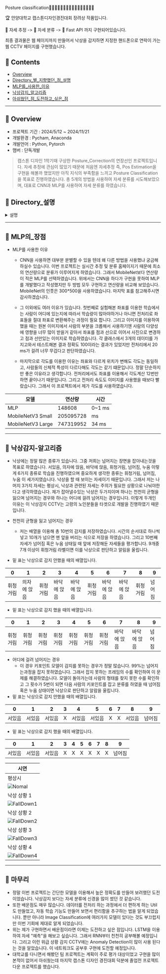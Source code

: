 Posture classification🙎‍♂🙅‍♂🙆‍♂💁‍♂🙋‍♂🙇‍♂🤦‍♂🤷‍♂

🏆 안양대학교 캡스톤디자인경진대회 장려상 작품입니다.

🧬 자세 추정 -> 🧬 자세 분류 -> 📡 Fast API 까지 구현되어있습니다.

최종 결과물은 웹 페이지까지 만들어서 낙상을 감지하면 지정한 핸드폰으로 연락이 가는 웹 CCTV 페이지를 구현했습니다.

## 📂 Contents
  - [Overview](#overview)
  - [Directory_별_지향했던_점_설명](#directory-설명)
  - [MLP를_사용한_이유](#MLP의-장점)
  - [낙상감지_알고리즘](#낙상감지-알고리즘)
  - [아쉬웠던_점_도전하고_싶은_점](#마무리)
    
------------
## 👀 Overview
 - 프로젝트 기간 : 2024/5/12 ~ 2024/11/21
 - 개발환경 : Pycham, Anaconda
 - 개발언어 : Python, Pytorch
 - 맴버 : 단독개발
> 캡스톤 디자인 1학기때 구상한 Posture_Correction의 연장선인 프로젝트입니다. 자세 추정에 관심이 많았기 때문에 처음엔 자세추정 즉, Pos Estimation을 구현을 해볼까 했었지만 아직 지식의 부족함을 느끼고 Posture Classification을 목표로 진행하였습니다. 총 5개의 방법을 사용하여 자세 분류를 시도해보았으며, 대표로 CNN과 MLP를 사용하여 자세 분류를 하였습니다.

## 📂 Directory_설명
<details>
<summary>설명</summary>
<div markdown="1">
  
+ 0.Util
  + CNN, MLP 모델을 학습하기전 데이터들을 전처리할 때 사용하는 프로그램들을 모아두었습니다.
    
+ 01.MLP_With_Coordinates
  + MLP를 사용하여 자세 분류를 한 첫번째 시도입니다.
  + 본 모델은 신체의 좌표들을 인풋으로 받아 학습을 합니다.
  + 인터넷에서 쉽게 찾아볼 수 있는 방법입니다.
    
+ 02.Use_CNN
  + 총 3가지 Image Classification 모델을 사용하여 학습 후 자세 분류를 시도하였습니다.
  + 모델은 MobileNetV3, ResNet50, GoogleNet 으로 선정하였습니다.
  + 논문을 찾아보면 많이 보이는 방법중 하나입니다. 허나 CNN을 사용하면 자세 추정 모델은 안쓰고 그 상황 전체 이미지를 사용하는것 같습니다.

+ 03.2Step_MLP
  + 어깨와 어깨의 길이와 골반과 골반의 길이를 이용하여 가까워지고 멀어지고를 판별하고 몸의 기울기가 0.3 이하 -0.3 이상이면 서있는 상태 아니면 기울어진 상태로 판단하였습니다. <- 이건 인공지능이 아니어서 바로 폐기하였습니다.
  + 이제부터 본격적으로 사용한 몸의 관절 각도를 사용하여 자세를 평가하였습니다.

+ 04.Four_MLP
  + 각도를 이용해 학습을 한 결과 처음에는 80%정도의 정확도가 나왔던걸로 기억합니다. 정확도를 높이기 위해 몇가지 가설을 세워보았습니다. 첫번째 가설로 MLP를 두번쓰면서 첫 MLP는 사람의 몸각도에 따른 클래스 분류 그리고 두번째 MLP는 자세 분류를 하면 정확도가 개선되지 않을까 였습니다. 그래서 첫 MLP에서는 3개의 Class를 분류하고 두번째 MLP는 그 Class에 맞는 동작들로만 분류를 하도록 하였습니다. 하지만 정확도는 개선되지 않아 다른 방법을 시도하게 되었습니다. 이는 05.MLP_With_Angle/5_3/ 에서 더욱 연구해보았습니다.

+ 05.MLP_With_Angle
  + 이 디렉토리에 제가 테스트해본 핵심이 있다고 생각합니다. 우선 대표적으로 RNN, LSTM, 중간 Input 추가, 자동 학습 기능 이렇게 4가지 입니다. 이중 RNN과 LSTM은 얕은 지식을 가지고 했기때문에 나중에 공부를 더 해보고 다시 시도해볼 예정입니다. 중간 Input추가는 말 그대로 신경망 중간에 Input을 추가하는 방법이었습니다. 저는 낙상 감지 CCTV라는 주제로 진행하였기떄문에 사람의 몸 기울기에 정답이 있을거라고 예상했습니다. 그래서 첫 인풋에 몸의 기울기 추가, 중간부분에 추가 등 여러부분에 추가를 해보면서 테스트를 해보았습니다. 결과는 그렇게 좋지않아 다시 처음과 같이 중간에 Input을 추가하지 않는 형태로 진행하였습니다. 자동학습은 06.Find_The_Best에서 다루겠습니다.

+ 06.Find_The_Best
  + 이름 그대로 최고의 모델을 찾는 과정이었습니다. 은닉층의 개수를 변경해가면서 전에 학습이 완료된 모델보다 더 좋은 성능을 낼 수 있는 모델이 있는지 궁금하였습니다. 그래서 2,3,4,5,6 개수의 은닉층을 갖는 모델들을 각각 학습을 하면서, 하나의 모델을 하나의 노드수로 진행하지않고 여러 노드수를 사용해 학습을 각각했습니다. 예를 들어서 은닉층이 두개인 모델의 경우 입력층 - 은닉층 - 은닉층 - 출력층 구조일 텐데 은닉층을 3,3 을 넣어보고 5,5 도 넣어보고 7,7 도 넣는다는 말입니다. 이걸 단일 학습으로 하자니 학교나 회사에 있을 때 학습이 끝날때 시간이 아깝덜라고요. 이때 한 모델당 반나절 정도 걸렸습니다. 그래서 엑셀에 원하는 레이어수와 optimizer, DropOut 을 작성해주면 제가 작성한 모델 구조를 전부 학습을 시켜주는 시스템을 구축하였습니다. 한번 학습을 걸고 이틀 뒤나 사흘뒤에 확인하니 정말 편했던것 같습니다. 이때 은닉층은 늘어날 수록 성능이 좋았으며, 특히 입력층 - 64 - 128 - 256 - 256 - 128 - 64 - 출력층, Adam, DorpOut = 0.2(층 사이마다 다 넣었습니다.) 이 95%의 성능을 보여주어서 발표때 이 모델을 사용하였습니다. 

+ 07.Final_Model
  + 마지막으로 작품에 사용할 모델을 어떤식으로 사용할지 틀을 잡았습니다. 낙상감지는 여러명일 경우 트레이싱 기능이 없기때문에 신뢰도가 없다고 생각하여 1인모드와 다인모드로 나눠서 만들어봤습니다. 1인모드는 낙상감지를 지원하는것에 반해 다인모드는 낙상모드가 가능하지만 1인모드와 다른점은 알고리즘 적용이 아닌 자세 분류 후 특정 자세에 낙상 판정을 하는게 다릅니다. 다른 기능으로는 시크릿 모드라고 frame값을 0으로 채워서 검은 화면 위에 키포인트만 보이게 해보았습니다.

+ 08.Apply_FastAPI 
  + 최종 모델 및 알고리즘들을 FastApi에 적용하였습니다.

</div>
</details>

------------

## 🧬 MLP의_장점

+ MLP를 사용한 이유
  + CNN을 사용하면 대부분 분별할 수 있을 텐데 왜 다른 방법을 사용했냐 궁금해 하실수 있습니다. 이번 프로젝트는 실시간 추정 및 분류 홈페이지기 때문에 최소의 연산량으로 분류가 이루어지게 하였습니다. 그래서 MobileNet보다 연산량이 적은 MLP를 선택하였습니다. 위에서는 CNN을 하다가 구현을 못하여 MLP를 개발했다고 작성했지만 두 방법 모두 구현하고 연산량을 비교해 보았습니다. MobileNet의 인풋은 300*500을 사용하였습니다. 마지막 표를 참고해주시면 감사하겠습니다.

  + 그 이외에도 여러 이유가 있습니다. 첫번째로 실험해본 좌표를 이용한 학습에서는 사람이 어디에 있는지에 따라서 학습량이 많아야하거나 아니면 전처리로 좌표들을 절대 좌표로 변환해주는 과정이 필요 합니다. 그리고 이미지를 이용하여 했을 때는 원본 이미지에서 사람의 부분을 크롭해서 사용하기엔 사람의 다양성에 영향을 너무 많이 받을거 같아서 좌표를 점과 선으로 이어서 사진으로 변경하고 점과 선만있는 이미지로 학습하였습니다. 각 클래스에서 3개의 데이터를 가지고와서 테스트해본 결과 정확도 100이라는 결과가 있었지만 전처리에서 20 ms가 걸려 너무 무겁다고 판단하였습니다.
    
  + 마지막으로 각도를 이용한 이유는 좌표와 다르게 위치가 변해도 각도는 동일하고, 사람들의 신체적 특성이 다르다해도 각도는 같기 떄문입니다. 정말 단순하지만 좋은 이유라고 생각합니다. 전처리에서도 좌표를 이용해서 각도계산 12번만하면 끝이나기 때문입니다. 그리고 전처리 속도도 이미지를 사용했을 때보다 빨랐습니다. 그래서 이 프로젝트에서 제가 각도를 사용하였습니다.

| 모델 | 연산량 | 시간 |
| --- | --- | --- |
| MLP | 148608 | 0~1 ms |
| MobileNetV3 Small | 205095728 | ms |
| MobileNetV3 Large | 747319952 | 34 ms |

------------

## 🤾 낙상감지-알고리즘
+ 낙상에는 정말 많은 종류가 있습니다. 그중 저희는 넘어지는 장면을 잡아내는것을 목표로 하였습니다. 서있음, 의자에 앉음, 바닥에 앉음, 휘청거림, 넘어짐, 누움 이렇게 6가지 종류로 학습을 진행하였으며 중요하게 생각한 종류는 휘청거림, 넘어짐, 누움 이 세가지였습니다. 낙상을 할 때 보이는 자세이기 때문입니다. 그래서 저는 나머지 3가지 자세는 평상시, 낙상과 관련된 자세는 주의가 필요한 상황으로 나눠야한다고 생각하였습니다. 제가 잡아낼수있는 낙상은 두가지이며 하나는 천천히 균형을 잃으며 넘어지는 경우와 하나는 어디에 걸려 넘어지는 경우입니다. 이렇게 두개인 이유는 이 낙상감지 CCTV는 고령의 노인분들을 타겟으로 개발을 진행하였기 때문입니다.

+ 천천히 균형을 잃고 넘어지는 경우
  + 저는 배열을 이용해 총 10번의 감지를 저장하였습니다. 시간의 순서대로 하나씩 넣고 10개가 넘으면 맨 앞을 버리는 식으로 저장을 하였습니다. 그리고 10번째 자세가 넘어짐 혹은 누움 상태일 때 앞에 저장해둔 자세들을 평가합니다. 9개중 7개 이상이 휘청거림 라벨이면 이를 낙상으로 판단하고 알림을 울립니다.
+ 밑 표는 낙상으로 감지 안했을 때의 배열입니다.

| 0 | 1 | 2 | 3 | 4 | 5 | 6 | 7 | 8 | 9 |
| --- | --- | --- | --- | --- | --- | --- | --- | --- | --- |
| 휘청거림 | 의자에 앉음 | 휘청거림 | 바닥에 앉음 | 바닥에 앉음 | 휘청거림 | 바닥에 앉음 | 바닥에 앉음 | 휘청거림 | 넘어짐 |

+ 밑 표는 낙상으로 감지 했을 때의 배열입니다.

| 0 | 1 | 2 | 3 | 4 | 5 | 6 | 7 | 8 | 9 |
| --- | --- | --- | --- | --- | --- | --- | --- | --- | --- |
| 휘청거림 | 휘청거림 | 휘청거림 | 휘청거림 | 휘청거림 | 휘청거림 | 휘청거림 | 바닥에 앉음 | 바닥에 앉음 | 넘어짐 |

+ 어디에 걸려 넘어지는 경우
  + 이 경우 키포인트 모델이 감지를 못하는 경우가 정말 많습니다. 99%는 넘어지는과정을 잡지 못하였습니다. 그래서 잡지 못하는 프레임의 수를 확인하여 이 문제를 해결하였습니다. 모델이 돌아가는데 사람의 형태를 찾지 못한 수를 확인하고 그 횟수가 5번이 되면 다음 사람의 키포인트를 잡고 분류를 하였을 때 넘어짐 혹은 누움 상태이면 낙상으로 판단하고 알람을 울립니다.
+ 밑 표는 낙상으로 감지 안했을 때의 배열입니다.
    
| 0 | 1 | 2 | 3 | 4 | 5 | 6 | 7 | 8 | 9 |
| --- | --- | --- | --- | --- | --- | --- | --- | --- | --- |
| 서있음 | 서있음 | 서있음 | X | 서있음 | 서있음 | X | X | 서있음 | 넘어짐 |

+ 밑 표는 낙상으로 감지 했을 때의 배열입니다.
    
| 0 | 1 | 2 | 3 | 4 | 5 | 6 | 7 | 8 | 9 |
| --- | --- | --- | --- | --- | --- | --- | --- | --- | --- |
| 서있음 | 서있음 | 서있음 | X | X | X | X | X | X | 넘어짐 |

| 시연 |
| --- |
| 평상시 |
| ![Nomal](https://github.com/user-attachments/assets/3fff9815-2ca4-4871-8f0a-b77a07264409) |
| 낙상 상황 1 |
| ![FallDown1](https://github.com/user-attachments/assets/462ec677-2d69-4ca7-a7b8-388a9cff02fa) |
| 낙상 상황 2 |
| ![FallDown2](https://github.com/user-attachments/assets/899a7788-1098-4b92-b86e-852a9c6c0161) |
| 낙상 상황 3 |
| ![FallDown3](https://github.com/user-attachments/assets/3f16039c-d52b-4124-8c33-4e254dccf751) |
| 낙상 상황 4 |
| ![FallDown4](https://github.com/user-attachments/assets/400ad929-b9f6-4977-9b0d-aa3e680024e7) |


------------
 
## 👋 마무리
+ 정말 이번 프로젝트는 간단한 모델을 이용해서 높은 정확도를 만들어 보려했던 도전이었습니다. 낙상감지 보다는 자세 분류에 신경을 많이 썼던 것 같습니다.
+ 또한 배운점도 매우 많습니다. 데이터를 전처리 하는 과정에서 더 편하게 하는 Util도 만들었고, 자동 학습 기능도 만들어 보면서 편리함을 추구하는 법을 알게 되었습니다. 뿐만 아니라 Image Classification에 여러가지 모델이 있다는 것도 부끄럽지만 이번 기회에 제대로 알게 되었습니다.
+ 위는 제가 구현하면서 배운점이라면 이제는 도전하고 싶은 점입니다. LSTM을 이용하여 자세 "예측"을 해보고 싶습니다. 그래서 RNN부터 천천히 공부해볼 예정입니다. 그리고 이런 위급 상황 감지 CCTV에는 Anomaly Detection이 많이 사용 된다는 것을 알았습니다. 이 네트워크도 공부후 구현에 도전할 예정입니다.
+ 대학교를 다니면서 해봤던 팀 프로젝트는 계획이 주로 평가 대상이었고 구현을 많이 본적이 없어서 아쉬웠는데 마지막 캡스톤 디자인 경진대회 덕분에 졸업전 프로젝트 다운 프로젝트를 했습니다. 
